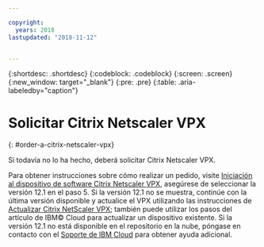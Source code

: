 ```yaml
---

copyright:
  years: 2018
lastupdated: "2018-11-12"


---
```


{:shortdesc: .shortdesc}
{:codeblock: .codeblock}
{:screen: .screen}
{:new_window: target="_blank"}
{:pre: .pre}
{:table: .aria-labeledby="caption"}

# Solicitar Citrix Netscaler VPX
{: #order-a-citrix-netscaler-vpx}

Si todavía no lo ha hecho, deberá solicitar Citrix Netscaler VPX.

Para obtener instrucciones sobre cómo realizar un pedido, visite [Iniciación al dispositivo de software Citrix Netscaler VPX](/docs/infrastructure/citrix-netscaler-vpx?topic=citrix-netscaler-vpx-getting-started-with-citrix-netscaler-vpx-software-appliance), asegúrese de seleccionar la versión 12.1 en el paso 5. Si la versión 12.1 no se muestra, continúe con la última versión disponible y actualice el VPX utilizando las instrucciones de [Actualizar Citrix NetScaler VPX](/docs/infrastructure/citrix-netscaler-vpx?topic=citrix-netscaler-vpx-upgrading-your-citrix-netscaler-vpx); también puede utilizar los pasos del artículo de IBM© Cloud para actualizar un dispositivo existente. Si la versión 12.1 no está disponible en el repositorio en la nube, póngase en contacto con el [Soporte de IBM Cloud](/docs/get-support?topic=get-support-contacting-bluemix-support-dedicated-local) para obtener ayuda adicional.
